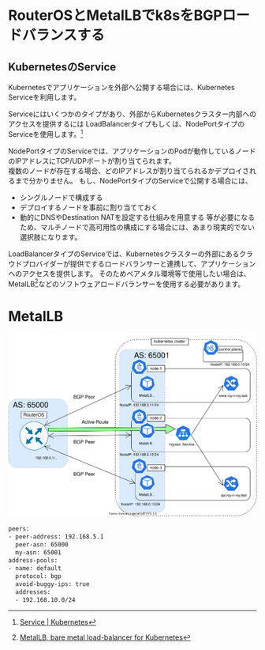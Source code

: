 # RouterOSとMetalLBでk8sをBGPロードバランスする


## KubernetesのService

Kubernetesでアプリケーションを外部へ公開する場合には、Kubernetes Serviceを利用します。

Serviceにはいくつかのタイプがあり、外部からKubernetesクラスター内部へのアクセスを提供するには
LoadBalancerタイプもしくは、NodePortタイプのServiceを使用します。[^1]

NodePortタイプのServiceでは、アプリケーションのPodが動作しているノードのIPアドレスにTCP/UDPポートが割り当てられます。  
複数のノードが存在する場合、どのIPアドレスが割り当てられるかデプロイされるまで分かりません。
もし、NodePortタイプのServiceで公開する場合には、
* シングルノードで構成する
* デプロイするノードを事前に割り当てておく
* 動的にDNSやDestination NATを設定する仕組みを用意する
等が必要になるため、マルチノードで高可用性の構成にする場合には、あまり現実的でない選択肢になります。  


LoadBalancerタイプのServiceでは、Kubernetesクラスターの外部にあるクラウドプロバイダーが提供でするロードバランサーと連携して、アプリケーションへのアクセスを提供します。
そのためベアメタル環境等で使用したい場合は、MetalLB[^2]などのソフトウェアロードバランサーを使用する必要があります。

# MetalLB

![](/imgs/routeros_kube_metallb.svg)

```
peers:
- peer-address: 192.168.5.1
  peer-asn: 65000
  my-asn: 65001
address-pools:
- name: default
  protocol: bgp
  avoid-buggy-ips: true
  addresses:
  - 192.168.10.0/24
```

[^1]: [Service | Kubernetes](https://kubernetes.io/ja/docs/concepts/services-networking/service/)
[^2]: [MetalLB, bare metal load-balancer for Kubernetes](https://metallb.universe.tf/)
